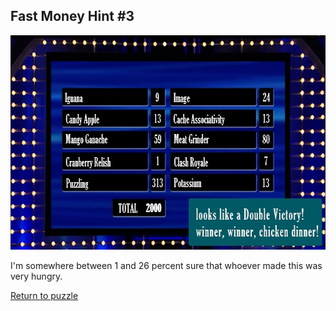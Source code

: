 ## Fast Money Hint \#3

<img src="/images/FastMoney/FastMoney.jpg" alt="Fast Money" style="width:640px;height:343px;">

I'm somewhere between 1 and 26 percent sure that whoever made this was very hungry.

[Return to puzzle](../FastMoney.md)